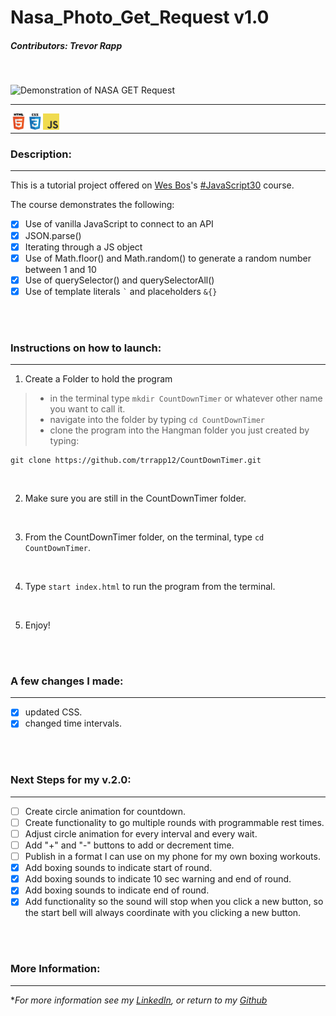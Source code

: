 ﻿# Nasa_Photo_Get_Request v1.0

##### Contributors: Trevor Rapp

<br>

![Demonstration of NASA GET Request](https://user-images.githubusercontent.com/11747875/132109236-83104e87-99e6-486f-af38-84682156f35f.gif)

---

<img align="left" alt="HTML5" width="26px" src="https://raw.githubusercontent.com/github/explore/80688e429a7d4ef2fca1e82350fe8e3517d3494d/topics/html/html.png" />
<img align="left" alt="CSS3" width="26px" src="https://raw.githubusercontent.com/github/explore/80688e429a7d4ef2fca1e82350fe8e3517d3494d/topics/css/css.png" />
<img align="left" alt="JavaScript" width="26px" src="https://raw.githubusercontent.com/github/explore/80688e429a7d4ef2fca1e82350fe8e3517d3494d/topics/javascript/javascript.png" />
<br>

---

### Description:
---

This is a tutorial project offered on [Wes Bos](https://github.com/wesbos)'s [#JavaScript30](https://javascript30.com/) course.


The course demonstrates the following:
- [x] Use of vanilla JavaScript to connect to an API
- [x] JSON.parse()
- [x] Iterating through a JS object
- [x] Use of Math.floor() and Math.random() to generate a random number between 1 and 10
- [x] Use of querySelector() and querySelectorAll()
- [x] Use of template literals `` ` ``  and placeholders `&{}`

<br/>
<br/>

### Instructions on how to launch:
---

1. Create a Folder to hold the program
 > - in the terminal type `mkdir CountDownTimer` or whatever other name you want to call it. 
 > - navigate into the folder by typing `cd CountDownTimer`
 > - clone the program into the Hangman folder you just created by typing: 
 
 ```
 git clone https://github.com/trrapp12/CountDownTimer.git
 ```
  <br/>
  
2. Make sure you are still in the CountDownTimer folder.
 <br/>
 
3. From the CountDownTimer folder, on the terminal, type `cd CountDownTimer`. 
<br/>

4. Type `start index.html` to run the program from the terminal. 
<br/>

5. Enjoy!
<br/>
<br/>

### A few changes I made:
---

- [x] updated CSS.
- [x] changed time intervals.
<br/>
<br/>

### Next Steps for my v.2.0:
---
- [ ] Create circle animation for countdown.
- [ ] Create functionality to go multiple rounds with programmable rest times.
- [ ] Adjust circle animation for every interval and every wait.
- [ ] Add "+" and "-" buttons to add or decrement time.
- [ ] Publish in a format I can use on my phone for my own boxing workouts.
- [X] Add boxing sounds to indicate start of round.
- [X] Add boxing sounds to indicate 10 sec warning and end of round.
- [X] Add boxing sounds to indicate end of round.
- [X] Add functionality so the sound will stop when you click a new button, so the start bell will always coordinate with you clicking a new button.

<br/>
<br/>

### More Information:
---

\**For more information see my [LinkedIn](https://www.linkedin.com/in/trevor-rapp-042a1037), or return to my [Github](https://github.com/trrapp12)*



